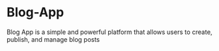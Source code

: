 # Blog-App
Blog App is a simple and powerful platform that allows users to create, publish, and manage blog posts
